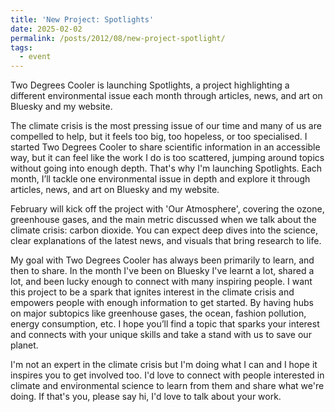 ```yaml
---
title: 'New Project: Spotlights'
date: 2025-02-02
permalink: /posts/2012/08/new-project-spotlight/
tags:
  - event
---
```

Two Degrees Cooler is launching Spotlights, a project highlighting a different environmental issue each month through articles, news, and art on Bluesky and my website.

The climate crisis is the most pressing issue of our time and many of us are compelled to help, but it feels too big, too hopeless, or too specialised. I started Two Degrees Cooler to share scientific information in an accessible way, but it can feel like the work I do is too scattered, jumping around topics without going into enough depth. That's why I'm launching Spotlights. Each month, I’ll tackle one environmental issue in depth and explore it through articles, news, and art on Bluesky and my website. 

February will kick off the project with 'Our Atmosphere', covering the ozone, greenhouse gases, and the main metric discussed when we talk about the climate crisis: carbon dioxide. You can expect deep dives into the science, clear explanations of the latest news, and visuals that bring research to life.

My goal with Two Degrees Cooler has always been primarily to learn, and then to share. In the month I've been on Bluesky I've learnt a lot, shared a lot, and been lucky enough to connect with many inspiring people. I want this project to be a spark that ignites interest in the climate crisis and empowers people with enough information to get started. By having hubs on major subtopics like greenhouse gases, the ocean, fashion pollution, energy consumption, etc. I hope you’ll find a topic that sparks your interest and connects with your unique skills and take a stand with us to save our planet. 

I'm not an expert in the climate crisis but I'm doing what I can and I hope it inspires you to get involved too. I'd love to connect with people interested in climate and environmental science to learn from them and share what we're doing. If that's you, please say hi, I'd love to talk about your work. 